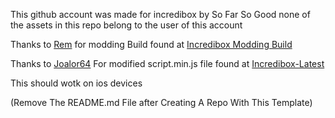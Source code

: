 This github account was made for incredibox by So Far So Good none of the assets in this repo belong to the user of this account

Thanks to [Rem](https://www.youtube.com/@Rin.Incredibox) for modding Build found at [Incredibox Modding Build](https://www.incredirem.com/downloadremsmoddingbuild)

Thanks to [Joalor64](https://github.com/Joalor64GH)
For modified script.min.js file found at [Incredibox-Latest](https://github.com/Joalor64GH/Incredibox-Latest)

This should wotk on ios devices

(Remove The README.md File after Creating A Repo With This Template)
